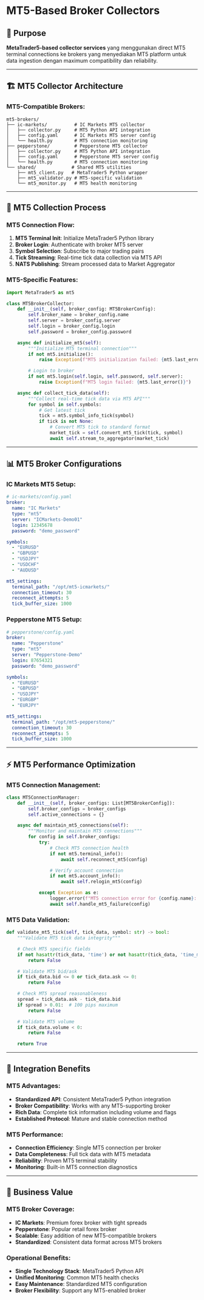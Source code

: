 # MT5-Based Broker Collectors

## 🎯 Purpose
**MetaTrader5-based collector services** yang menggunakan direct MT5 terminal connections ke brokers yang menyediakan MT5 platform untuk data ingestion dengan maximum compatibility dan reliability.

---

## 🏗️ MT5 Collector Architecture

### **MT5-Compatible Brokers**:
```
mt5-brokers/
├── ic-markets/          # IC Markets MT5 collector
│   ├── collector.py     # MT5 Python API integration
│   ├── config.yaml      # IC Markets MT5 server config
│   └── health.py        # MT5 connection monitoring
├── pepperstone/         # Pepperstone MT5 collector
│   ├── collector.py     # MT5 Python API integration
│   ├── config.yaml      # Pepperstone MT5 server config
│   └── health.py        # MT5 connection monitoring
└── shared/             # Shared MT5 utilities
    ├── mt5_client.py   # MetaTrader5 Python wrapper
    ├── mt5_validator.py # MT5-specific validation
    └── mt5_monitor.py   # MT5 health monitoring
```

---

## 🔄 MT5 Collection Process

### **MT5 Connection Flow**:
1. **MT5 Terminal Init**: Initialize MetaTrader5 Python library
2. **Broker Login**: Authenticate with broker MT5 server
3. **Symbol Selection**: Subscribe to major trading pairs
4. **Tick Streaming**: Real-time tick data collection via MT5 API
5. **NATS Publishing**: Stream processed data to Market Aggregator

### **MT5-Specific Features**:
```python
import MetaTrader5 as mt5

class MT5BrokerCollector:
    def __init__(self, broker_config: MT5BrokerConfig):
        self.broker_name = broker_config.name
        self.server = broker_config.server
        self.login = broker_config.login
        self.password = broker_config.password

    async def initialize_mt5(self):
        """Initialize MT5 terminal connection"""
        if not mt5.initialize():
            raise Exception(f"MT5 initialization failed: {mt5.last_error()}")

        # Login to broker
        if not mt5.login(self.login, self.password, self.server):
            raise Exception(f"MT5 login failed: {mt5.last_error()}")

    async def collect_tick_data(self):
        """Collect real-time tick data via MT5 API"""
        for symbol in self.symbols:
            # Get latest tick
            tick = mt5.symbol_info_tick(symbol)
            if tick is not None:
                # Convert MT5 tick to standard format
                market_tick = self.convert_mt5_tick(tick, symbol)
                await self.stream_to_aggregator(market_tick)
```

---

## 📊 MT5 Broker Configurations

### **IC Markets MT5 Setup**:
```yaml
# ic-markets/config.yaml
broker:
  name: "IC Markets"
  type: "mt5"
  server: "ICMarkets-Demo01"
  login: 12345678
  password: "demo_password"

symbols:
  - "EURUSD"
  - "GBPUSD"
  - "USDJPY"
  - "USDCHF"
  - "AUDUSD"

mt5_settings:
  terminal_path: "/opt/mt5-icmarkets/"
  connection_timeout: 30
  reconnect_attempts: 5
  tick_buffer_size: 1000
```

### **Pepperstone MT5 Setup**:
```yaml
# pepperstone/config.yaml
broker:
  name: "Pepperstone"
  type: "mt5"
  server: "Pepperstone-Demo"
  login: 87654321
  password: "demo_password"

symbols:
  - "EURUSD"
  - "GBPUSD"
  - "USDJPY"
  - "EURGBP"
  - "EURJPY"

mt5_settings:
  terminal_path: "/opt/mt5-pepperstone/"
  connection_timeout: 30
  reconnect_attempts: 5
  tick_buffer_size: 1000
```

---

## ⚡ MT5 Performance Optimization

### **MT5 Connection Management**:
```python
class MT5ConnectionManager:
    def __init__(self, broker_configs: List[MT5BrokerConfig]):
        self.broker_configs = broker_configs
        self.active_connections = {}

    async def maintain_mt5_connections(self):
        """Monitor and maintain MT5 connections"""
        for config in self.broker_configs:
            try:
                # Check MT5 connection health
                if not mt5.terminal_info():
                    await self.reconnect_mt5(config)

                # Verify account connection
                if not mt5.account_info():
                    await self.relogin_mt5(config)

            except Exception as e:
                logger.error(f"MT5 connection error for {config.name}: {e}")
                await self.handle_mt5_failure(config)
```

### **MT5 Data Validation**:
```python
def validate_mt5_tick(self, tick_data, symbol: str) -> bool:
    """Validate MT5 tick data integrity"""

    # Check MT5 specific fields
    if not hasattr(tick_data, 'time') or not hasattr(tick_data, 'time_msc'):
        return False

    # Validate MT5 bid/ask
    if tick_data.bid <= 0 or tick_data.ask <= 0:
        return False

    # Check MT5 spread reasonableness
    spread = tick_data.ask - tick_data.bid
    if spread > 0.01:  # 100 pips maximum
        return False

    # Validate MT5 volume
    if tick_data.volume < 0:
        return False

    return True
```

---

## 🔗 Integration Benefits

### **MT5 Advantages**:
- **Standardized API**: Consistent MetaTrader5 Python integration
- **Broker Compatibility**: Works with any MT5-supporting broker
- **Rich Data**: Complete tick information including volume and flags
- **Established Protocol**: Mature and stable connection method

### **MT5 Performance**:
- **Connection Efficiency**: Single MT5 connection per broker
- **Data Completeness**: Full tick data with MT5 metadata
- **Reliability**: Proven MT5 terminal stability
- **Monitoring**: Built-in MT5 connection diagnostics

---

## 🎯 Business Value

### **MT5 Broker Coverage**:
- **IC Markets**: Premium forex broker with tight spreads
- **Pepperstone**: Popular retail forex broker
- **Scalable**: Easy addition of new MT5-compatible brokers
- **Standardized**: Consistent data format across MT5 brokers

### **Operational Benefits**:
- **Single Technology Stack**: MetaTrader5 Python API
- **Unified Monitoring**: Common MT5 health checks
- **Easy Maintenance**: Standardized MT5 configuration
- **Broker Flexibility**: Support any MT5-enabled broker